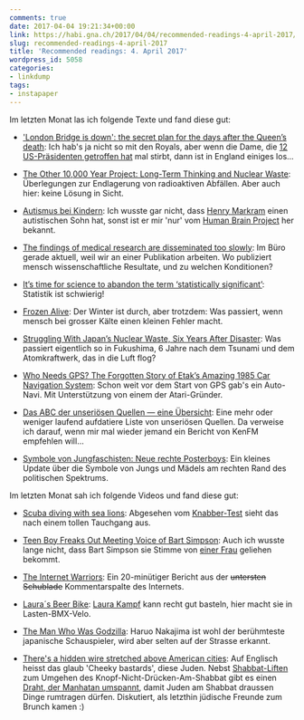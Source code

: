 ```yaml
---
comments: true
date: 2017-04-04 19:21:34+00:00
link: https://habi.gna.ch/2017/04/04/recommended-readings-4-april-2017/
slug: recommended-readings-4-april-2017
title: 'Recommended readings: 4. April 2017'
wordpress_id: 5058
categories:
- linkdump
tags:
- instapaper
---
```


Im letzten Monat las ich folgende Texte und fand diese gut:





  * ['London Bridge is down': the secret plan for the days after the Queen’s death](https://www.theguardian.com/uk-news/2017/mar/16/what-happens-when-queen-elizabeth-dies-london-bridge): Ich hab's ja nicht so mit den Royals, aber wenn die Dame, die [12 US-Präsidenten getroffen hat](http://www.ibtimes.co.uk/all-queens-us-presidents-eisenhower-obama-pictures-1556278) mal stirbt, dann ist in England einiges los...


  * [The Other 10,000 Year Project: Long-Term Thinking and Nuclear Waste](http://blog.longnow.org/02017/03/16/the-other-10000-year-project-long-term-thinking-and-nuclear-waste/): Überlegungen zur Endlagerung von radioaktiven Abfällen. Aber auch hier: keine Lösung in Sicht.


  * [Autismus bei Kindern](http://sz-magazin.sueddeutsche.de/texte/anzeigen/45750): Ich wusste gar nicht, dass [Henry Markram](https://en.wikipedia.org/wiki/Henry_Markram) einen autistischen Sohn hat, sonst ist er mir 'nur' vom [Human Brain Project](https://www.humanbrainproject.eu/) her bekannt.


  * [The findings of medical research are disseminated too slowly](http://www.economist.com/news/science-and-technology/21719438-about-change-findings-medical-research-are-disseminated-too): Im Büro gerade aktuell, weil wir an einer Publikation arbeiten. Wo publiziert mensch wissenschaftliche Resultate, und zu welchen Konditionen?


  * [It’s time for science to abandon the term ‘statistically significant’](https://aeon.co/essays/it-s-time-for-science-to-abandon-the-term-statistically-significant): Statistik ist schwierig!


  * [Frozen Alive](https://www.outsideonline.com/2152131/freezing-death): Der Winter ist durch, aber trotzdem: Was passiert, wenn mensch bei grosser Kälte einen kleinen Fehler macht.


  * [Struggling With Japan’s Nuclear Waste, Six Years After Disaster](https://www.nytimes.com/2017/03/11/world/asia/struggling-with-japans-nuclear-waste-six-years-after-disaster.html): Was passiert eigentlich so in Fukushima, 6 Jahre nach dem Tsunami und dem Atomkraftwerk, das in die Luft flog?


  * [Who Needs GPS? The Forgotten Story of Etak’s Amazing 1985 Car Navigation System](https://www.fastcompany.com/3047828/who-needs-gps-the-forgotten-story-of-etaks-amazing-1985-car-navigation-system): Schon weit vor dem Start von GPS gab's ein Auto-Navi. Mit Unterstützung von einem der Atari-Gründer.


  * [Das ABC der unseriösen Quellen — eine Übersicht](https://medium.com/@fpoeticker/das-abc-der-unseri%C3%B6sen-quellen-eine-%C3%BCbersicht-e5fe1322fb2f): Eine mehr oder weniger laufend aufdatiere Liste von unseriösen Quellen. Da verweise ich darauf, wenn mir mal wieder jemand ein Bericht von KenFM empfehlen will...


  * [Symbole von Jungfaschisten: Neue rechte Posterboys](http://www.taz.de/!5382279/): Ein kleines Update über die Symbole von Jungs und Mädels am rechten Rand des politischen Spektrums.



Im letzten Monat sah ich folgende Videos und fand diese gut:



  * [Scuba diving with sea lions](https://www.youtube.com/watch?v=qUfFqjAFKcI): Abgesehen vom [Knabber-Test](https://www.youtube.com/watch?v=qUfFqjAFKcI&t=57s) sieht das nach einem tollen Tauchgang aus.


  * [Teen Boy Freaks Out Meeting Voice of Bart Simpson](https://www.youtube.com/watch?v=AtzsA-5JMLs): Auch ich wusste lange nicht, dass Bart Simpson sie Stimme von [einer Frau](https://en.wikipedia.org/wiki/Nancy_Cartwright) geliehen bekommt.


  * [The Internet Warriors](https://www.youtube.com/watch?v=8JyTW4Rg2tE): Ein 20-minütiger Bericht aus der <del>untersten Schublade</del> Kommentarspalte des Internets.


  * [Laura´s Beer Bike](https://www.youtube.com/watch?v=aZ4MKhqvz2w): [Laura Kampf](https://www.youtube.com/channel/UCRix1GJvSBNDpEFY561eSzw/videos?sort=dd&view=0&shelf_id=2) kann recht gut basteln, hier macht sie in Lasten-BMX-Velo.


  * [The Man Who Was Godzilla](https://www.youtube.com/watch?v=_oBNEG8kLfQ): Haruo Nakajima ist wohl der berühmteste japanische Schauspieler, wird aber selten auf der Strasse erkannt.


  * [There's a hidden wire stretched above American cities](https://www.youtube.com/watch?v=ccfDo7yTHr8): Auf Englisch heisst das glaub 'Cheeky bastards', diese Juden. Nebst [Shabbat-Liften](https://en.wikipedia.org/wiki/Shabbat_elevator) zum Umgehen des Knopf-Nicht-Drücken-Am-Shabbat gibt es einen [Draht, der Manhatan umspannt](http://www.jewishcenter.org/manhattan-eruv.html), damit Juden am Shabbat draussen Dinge rumtragen dürfen. Diskutiert, als letzthin jüdische Freunde zum Brunch kamen :)


